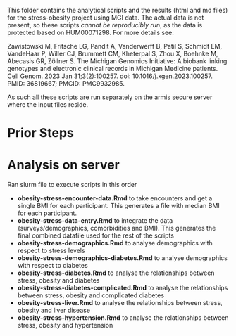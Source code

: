 This folder contains the analytical scripts and the results (html and md files) for the stress-obesity project using MGI data.  The actual data is not present, so these scripts *cannot be reproducibly run*, as the data is protected based on HUM00071298.  For more details see:

Zawistowski M, Fritsche LG, Pandit A, Vanderwerff B, Patil S, Schmidt EM, VandeHaar P, Willer CJ, Brummett CM, Kheterpal S, Zhou X, Boehnke M, Abecasis GR, Zöllner S. The Michigan Genomics Initiative: A biobank linking genotypes and electronic clinical records in Michigan Medicine patients. Cell Genom. 2023 Jan 31;3(2):100257. doi: 10.1016/j.xgen.2023.100257. PMID: 36819667; PMCID: PMC9932985.

As such all these scripts are run separately on the armis secure server where the input files reside.

# Prior Steps

# Analysis on server

Ran slurm file to execute scripts in this order

* **obesity-stress-encounter-data.Rmd** to take encounters and get a single BMI for each participant.  This generates a file with median BMI for each participant.
* **obesity-stress-data-entry.Rmd** to integrate the data (surveys/demographics, comorbidities and BMI).  This generates the final combined datafile used for the rest of the scripts
* **obesity-stress-demographics.Rmd** to analyse demographics with respect to stress levels
* **obesity-stress-demographics-diabetes.Rmd** to analyse demographics with respect to diabetes 
* **obesity-stress-diabetes.Rmd** to analyse the relationships between stress, obesity and diabetes
* **obesity-stress-diabetes-complicated.Rmd** to analyse the relationships between stress, obesity and complicated diabetes
* **obesity-stress-liver.Rmd** to analyse the relationships between stress, obesity and liver disease
* **obesity-stress-hypertension.Rmd** to analyse the relationships between stress, obesity and hypertension





